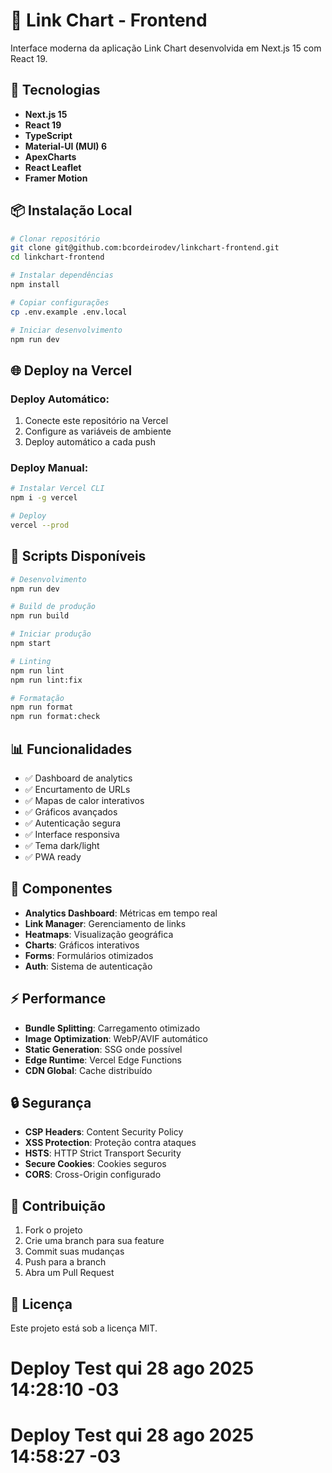# 🔗 Link Chart - Frontend

Interface moderna da aplicação Link Chart desenvolvida em Next.js 15 com React 19.

## 🚀 Tecnologias

- **Next.js 15**
- **React 19**
- **TypeScript**
- **Material-UI (MUI) 6**
- **ApexCharts**
- **React Leaflet**
- **Framer Motion**

## 📦 Instalação Local

```bash
# Clonar repositório
git clone git@github.com:bcordeirodev/linkchart-frontend.git
cd linkchart-frontend

# Instalar dependências
npm install

# Copiar configurações
cp .env.example .env.local

# Iniciar desenvolvimento
npm run dev
```

## 🌐 Deploy na Vercel

### Deploy Automático:
1. Conecte este repositório na Vercel
2. Configure as variáveis de ambiente
3. Deploy automático a cada push

### Deploy Manual:
```bash
# Instalar Vercel CLI
npm i -g vercel

# Deploy
vercel --prod
```

## 🔧 Scripts Disponíveis

```bash
# Desenvolvimento
npm run dev

# Build de produção
npm run build

# Iniciar produção
npm start

# Linting
npm run lint
npm run lint:fix

# Formatação
npm run format
npm run format:check
```

## 📊 Funcionalidades

- ✅ Dashboard de analytics
- ✅ Encurtamento de URLs
- ✅ Mapas de calor interativos
- ✅ Gráficos avançados
- ✅ Autenticação segura
- ✅ Interface responsiva
- ✅ Tema dark/light
- ✅ PWA ready

## 🎨 Componentes

- **Analytics Dashboard**: Métricas em tempo real
- **Link Manager**: Gerenciamento de links
- **Heatmaps**: Visualização geográfica
- **Charts**: Gráficos interativos
- **Forms**: Formulários otimizados
- **Auth**: Sistema de autenticação

## ⚡ Performance

- **Bundle Splitting**: Carregamento otimizado
- **Image Optimization**: WebP/AVIF automático
- **Static Generation**: SSG onde possível
- **Edge Runtime**: Vercel Edge Functions
- **CDN Global**: Cache distribuído

## 🔒 Segurança

- **CSP Headers**: Content Security Policy
- **XSS Protection**: Proteção contra ataques
- **HSTS**: HTTP Strict Transport Security
- **Secure Cookies**: Cookies seguros
- **CORS**: Cross-Origin configurado

## 🤝 Contribuição

1. Fork o projeto
2. Crie uma branch para sua feature
3. Commit suas mudanças
4. Push para a branch
5. Abra um Pull Request

## 📄 Licença

Este projeto está sob a licença MIT.
# Deploy Test qui 28 ago 2025 14:28:10 -03
# Deploy Test qui 28 ago 2025 14:58:27 -03
